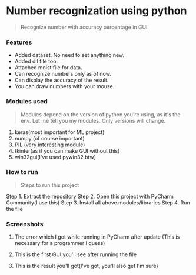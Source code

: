 # Number recognization using python

> Recognize number with accuracy percentage in GUI

### Features

- Added dataset. No need to set anything new.
- Added dll file too.
- Attached mnist file for data.
- Can recognize numbers only as of now.
- Can display the accuracy of the result.
- You can draw numbers with your mouse.

### Modules used

> Modules depend on the version of python you're using, as it's the env. Let me tell you my modules. Only versions will change.
1. keras(most important for ML project)
2. numpy (of course important)
3. PIL (very interesting module)
4. tkinter(as if you can make GUI without this)
5. win32gui(I've used pywin32 btw)

### How to run

> Steps to run this project

Step 1. Extract the repository
Step 2. Open this project with PyCharm Community(I use this)
Step 3. Install all above modules/libraries
Step 4. Run the file [](gui_digit_recognizer.py)

### Screenshots

1. The error which I got while running in PyCharm after update (This is necessary for a programmer I guess)


2. This is the first GUI you'll see after running the file


3. This is the result you'll got(I've got, you'll also get I'm sure)
